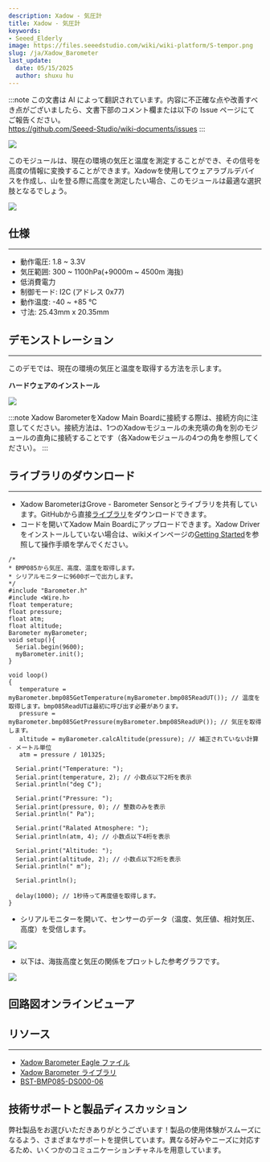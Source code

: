 ```yaml
---
description: Xadow - 気圧計
title: Xadow - 気圧計
keywords:
- Seeed_Elderly
image: https://files.seeedstudio.com/wiki/wiki-platform/S-tempor.png
slug: /ja/Xadow_Barometer
last_update:
  date: 05/15/2025
  author: shuxu hu
---
```

:::note
この文書は AI によって翻訳されています。内容に不正確な点や改善すべき点がございましたら、文書下部のコメント欄または以下の Issue ページにてご報告ください。  
https://github.com/Seeed-Studio/wiki-documents/issues
:::

![](https://files.seeedstudio.com/wiki/Xadow_Barometer/img/Baro_Meter_01.jpg)

このモジュールは、現在の環境の気圧と温度を測定することができ、その信号を高度の情報に変換することができます。Xadowを使用してウェアラブルデバイスを作成し、山を登る際に高度を測定したい場合、このモジュールは最適な選択肢となるでしょう。

[![](https://files.seeedstudio.com/wiki/Seeed-WiKi/docs/images/300px-Get_One_Now_Banner-ragular.png)](https://www.seeedstudio.com/Xadow-Barometer-p-1522.html)

## 仕様
---
- 動作電圧: 1.8 ~ 3.3V
- 気圧範囲: 300 ~ 1100hPa(+9000m ~ 4500m 海抜)
- 低消費電力
- 制御モード: I2C (アドレス 0x77)
- 動作温度: -40 ~ +85 °C
- 寸法: 25.43mm x 20.35mm

## デモンストレーション
---
このデモでは、現在の環境の気圧と温度を取得する方法を示します。

**ハードウェアのインストール**

![](https://files.seeedstudio.com/wiki/Xadow_Barometer/img/XadowBarometerUsage.jpg)

:::note
    Xadow BarometerをXadow Main Boardに接続する際は、接続方向に注意してください。接続方法は、1つのXadowモジュールの未充填の角を別のモジュールの直角に接続することです（各Xadowモジュールの4つの角を参照してください）。
:::

## ライブラリのダウンロード
----
- Xadow BarometerはGrove - Barometer Sensorとライブラリを共有しています。GitHubから直接[ライブラリ](https://github.com/Seeed-Studio/Grove_Barometer_Sensor)をダウンロードできます。
- コードを開いてXadow Main Boardにアップロードできます。Xadow Driverをインストールしていない場合は、wikiメインページの[Getting Started](https://wiki.seeedstudio.com/ja/Xadow_Main_Board/)を参照して操作手順を学んでください。

```
/*
* BMP085から気圧、高度、温度を取得します。
* シリアルモニターに9600ボーで出力します。
*/
#include "Barometer.h"
#include <Wire.h>
float temperature;
float pressure;
float atm;
float altitude;
Barometer myBarometer;
void setup(){
  Serial.begin(9600);
  myBarometer.init();
}

void loop()
{
   temperature = myBarometer.bmp085GetTemperature(myBarometer.bmp085ReadUT()); // 温度を取得します。bmp085ReadUTは最初に呼び出す必要があります。
   pressure = myBarometer.bmp085GetPressure(myBarometer.bmp085ReadUP()); // 気圧を取得します。
   altitude = myBarometer.calcAltitude(pressure); // 補正されていない計算 - メートル単位
   atm = pressure / 101325;

  Serial.print("Temperature: ");
  Serial.print(temperature, 2); // 小数点以下2桁を表示
  Serial.println("deg C");

  Serial.print("Pressure: ");
  Serial.print(pressure, 0); // 整数のみを表示
  Serial.println(" Pa");

  Serial.print("Ralated Atmosphere: ");
  Serial.println(atm, 4); // 小数点以下4桁を表示

  Serial.print("Altitude: ");
  Serial.print(altitude, 2); // 小数点以下2桁を表示
  Serial.println(" m");

  Serial.println();

  delay(1000); // 1秒待って再度値を取得します。
}
```

- シリアルモニターを開いて、センサーのデータ（温度、気圧値、相対気圧、高度）を受信します。

![](https://files.seeedstudio.com/wiki/Xadow_Barometer/img/Xadow_Baremeter_Result.jpg)

- 以下は、海抜高度と気圧の関係をプロットした参考グラフです。

![](https://files.seeedstudio.com/wiki/Xadow_Barometer/img/Pressure_and_Altitude.jpg)

## 回路図オンラインビューア

<div className="altium-ecad-viewer" data-project-src="https://files.seeedstudio.com/wiki/Xadow_Barometer/res/Xadow_Barometer.zip" style={{borderRadius: '0px 0px 4px 4px', height: 500, borderStyle: 'solid', borderWidth: 1, borderColor: 'rgb(241, 241, 241)', overflow: 'hidden', maxWidth: 1280, maxHeight: 700, boxSizing: 'border-box'}}>
</div>

## リソース
---
- [Xadow Barometer Eagle ファイル](https://files.seeedstudio.com/wiki/Xadow_Barometer/res/Xadow_Barometer.zip)
- [Xadow Barometer ライブラリ](https://files.seeedstudio.com/wiki/Xadow_Barometer/res/Xadow_Barometer_Library.zip)
- [BST-BMP085-DS000-06](https://files.seeedstudio.com/wiki/Xadow_Barometer/res/BST-BMP085-DS000-06.pdf)

## 技術サポートと製品ディスカッション

弊社製品をお選びいただきありがとうございます！製品の使用体験がスムーズになるよう、さまざまなサポートを提供しています。異なる好みやニーズに対応するため、いくつかのコミュニケーションチャネルを用意しています。

<div class="button_tech_support_container">
<a href="https://forum.seeedstudio.com/" class="button_forum"></a> 
<a href="https://www.seeedstudio.com/contacts" class="button_email"></a>
</div>

<div class="button_tech_support_container">
<a href="https://discord.gg/eWkprNDMU7" class="button_discord"></a> 
<a href="https://github.com/Seeed-Studio/wiki-documents/discussions/69" class="button_discussion"></a>
</div>